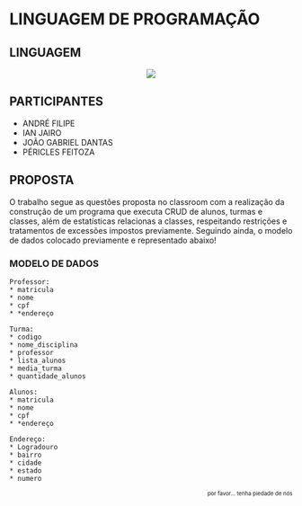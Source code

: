 # **LINGUAGEM DE PROGRAMAÇÃO**

## LINGUAGEM

<p align="center">
<img src="https://img.shields.io/badge/11.3.0-C-yellow">
</p>

## PARTICIPANTES
 * ANDRÉ FILIPE
 * IAN JAIRO
 * JOÃO GABRIEL DANTAS
 * PÉRICLES FEITOZA

## PROPOSTA
O trabalho segue as questões proposta no classroom com a realização da construção de um programa que executa CRUD de alunos, turmas e classes, além de estatísticas relacionas a classes, respeitando restrições e tratamentos de excessões impostos previamente. Seguindo ainda, o modelo de dados colocado previamente e representado abaixo!

### MODELO DE DADOS

```
Professor:
* matricula
* nome
* cpf
* *endereço

Turma:
* codigo
* nome_disciplina
* professor
* lista_alunos
* media_turma
* quantidade_alunos

Alunos:
* matricula
* nome
* cpf
* *endereço

Endereço:
* Logradouro
* bairro
* cidade
* estado
* numero
```
<p align="right">
<sub><sub>por favor... tenha piedade de nós</sub></sub>
</p>  






